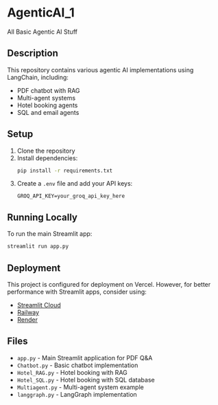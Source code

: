 # AgenticAI_1

All Basic Agentic AI Stuff

## Description
This repository contains various agentic AI implementations using LangChain, including:
- PDF chatbot with RAG
- Multi-agent systems
- Hotel booking agents
- SQL and email agents

## Setup

1. Clone the repository
2. Install dependencies:
   ```bash
   pip install -r requirements.txt
   ```
3. Create a `.env` file and add your API keys:
   ```
   GROQ_API_KEY=your_groq_api_key_here
   ```

## Running Locally

To run the main Streamlit app:
```bash
streamlit run app.py
```

## Deployment

This project is configured for deployment on Vercel. However, for better performance with Streamlit apps, consider using:
- [Streamlit Cloud](https://streamlit.io/cloud)
- [Railway](https://railway.app/)
- [Render](https://render.com/)

## Files
- `app.py` - Main Streamlit application for PDF Q&A
- `Chatbot.py` - Basic chatbot implementation
- `Hotel_RAG.py` - Hotel booking with RAG
- `Hotel_SQL.py` - Hotel booking with SQL database
- `Multiagent.py` - Multi-agent system example
- `langgraph.py` - LangGraph implementation
